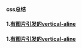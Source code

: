 #### css总结

#### 1.[有图片引发的vertical-aline](https://github.com/jimscxNotes/css/issues/1)
#### 1.[有图片引发的vertical-aline](https://github.com/jimscxNotes/css/issues/2)
